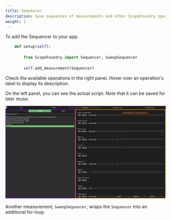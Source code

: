 ```yaml
---
title: Sequencer
description: Save sequences of measurements and other ScopeFoundry operations for later reuse.
weight: 1
---
```


To add the Sequencer to your app:

```python
    def setup(self):

        from ScopeFoundry import Sequencer, SweepSequencer

        self.add_measurement(Sequencer)
```

Check the available operations in the right panel. Hover over an operation's label to display its description.

On the left panel, you can see the actual script. Note that it can be saved for later reuse.

![overview](overview.png)

Another measurement, `SweepSequencer`, wraps the `Sequencer` into an additional for-loop.